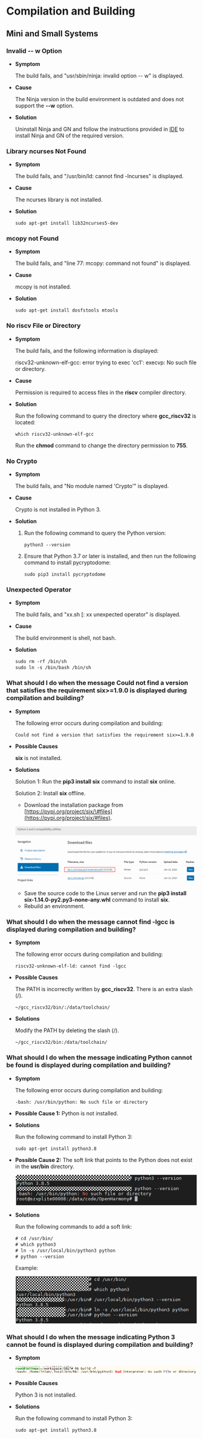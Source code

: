 # Compilation and Building<a name="EN-US_TOPIC_0000001215530845"></a>


## Mini and Small Systems<a name="section78686441462"></a>

### Invalid -- w Option<a name="section67961431372"></a>

-   **Symptom**

    The build fails, and "usr/sbin/ninja: invalid option -- w" is displayed.

-   **Cause**

    The Ninja version in the build environment is outdated and does not support the  **--w**  option.

-   **Solution**

    Uninstall Ninja and GN and follow the instructions provided in  [IDE](../get-code/gettools-ide.md)  to install Ninja and GN of the required version.


### Library ncurses Not Found<a name="section199631617371"></a>

-   **Symptom**

    The build fails, and "/usr/bin/ld: cannot find -lncurses" is displayed.

-   **Cause**

    The ncurses library is not installed.

-   **Solution**

    ```
    sudo apt-get install lib32ncurses5-dev
    ```


### mcopy not Found<a name="section937435175"></a>

-   **Symptom**

    The build fails, and "line 77: mcopy: command not found" is displayed.

-   **Cause**

    mcopy is not installed.

-   **Solution**

    ```
    ​sudo apt-get install dosfstools mtools
    ```


### No riscv File or Directory<a name="section1115535018713"></a>

-   **Symptom**

    The build fails, and the following information is displayed:

    riscv32-unknown-elf-gcc: error trying to exec 'cc1': execvp: No such file or directory.

-   **Cause**

    Permission is required to access files in the  **riscv**  compiler directory.

-   **Solution**

    Run the following command to query the directory where  **gcc\_riscv32**  is located:

    ```
    which riscv32-unknown-elf-gcc
    ```

    Run the  **chmod**  command to change the directory permission to  **755**.


### No Crypto<a name="section17982573813"></a>

-   **Symptom**

    The build fails, and "No module named 'Crypto'" is displayed.

-   **Cause**

    Crypto is not installed in Python 3.

-   **Solution**
    1.  Run the following command to query the Python version:

        ```
        python3 --version
        ```

    2.  Ensure that Python 3.7 or later is installed, and then run the following command to install pycryptodome:

        ```
        sudo pip3 install pycryptodome
        ```



### Unexpected Operator<a name="section53663205819"></a>

-   **Symptom**

    The build fails, and "xx.sh \[: xx unexpected operator" is displayed.

-   **Cause**

    The build environment is shell, not bash.

-   **Solution**

    ```
    sudo rm -rf /bin/sh
    sudo ln -s /bin/bash /bin/sh
    ```


### What should I do when the message  **Could not find a version that satisfies the requirement six\>=1.9.0**  is displayed during compilation and building?<a name="section1917790845"></a>

-   **Symptom**

    The following error occurs during compilation and building:

    ```
    Could not find a version that satisfies the requirement six>=1.9.0
    ```


-   **Possible Causes**

    **six**  is not installed.


-   **Solutions**

    Solution 1: Run the  **pip3 install six**  command to install  **six**  online.

    Solution 2: Install  **six**  offline.

    -   Download the installation package from  [https://pypi.org/project/six/\#files](https://pypi.org/project/six/#files).

    ![](figures/download-six.png)

    -   Save the source code to the Linux server and run the  **pip3 install six-1.14.0-py2.py3-none-any.whl**  command to install  **six**.
    -   Rebuild an environment.


### What should I do when the message  **cannot find -lgcc**  is displayed during compilation and building?<a name="section141771701647"></a>

-   **Symptom**

    The following error occurs during compilation and building:

    ```
    riscv32-unknown-elf-ld: cannot find -lgcc
    ```


-   **Possible Causes**

    The PATH is incorrectly written by  **gcc\_riscv32**. There is an extra slash \(/\).

    ```
    ~/gcc_riscv32/bin/:/data/toolchain/
    ```


-   **Solutions**

    Modify the PATH by deleting the slash \(/\).

    ```
    ~/gcc_riscv32/bin:/data/toolchain/
    ```


### What should I do when the message indicating Python cannot be found is displayed during compilation and building?<a name="section51781202415"></a>

-   **Symptom**

    The following error occurs during compilation and building:

    ```
    -bash: /usr/bin/python: No such file or directory
    ```


-   **Possible Cause 1:**  Python is not installed.
-   **Solutions**
    
    Run the following command to install Python 3:
    
    ```
    sudo apt-get install python3.8
    ```

-   **Possible Cause 2:**  The soft link that points to the Python does not exist in the  **usr/bin**  directory.

    ![](figures/reason-no-python-soft-link.png)

-   **Solutions**

    Run the following commands to add a soft link:

    ```
    # cd /usr/bin/
    # which python3
    # ln -s /usr/local/bin/python3 python
    # python --version
    ```

    Example:

    ![](figures/solution-add-soft-link.png)


### What should I do when the message indicating Python 3 cannot be found is displayed during compilation and building?<a name="section1917950148"></a>

-   **Symptom**

    ![](figures/11.png)


-   **Possible Causes**

    Python 3 is not installed.

-   **Solutions**

    Run the following command to install Python 3:
    
    ```
    sudo apt-get install python3.8
    ```

